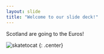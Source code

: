 ```yaml
---
layout: slide
title: "Welcome to our slide deck!"
---
```


Scotland are going to the Euros! 

![skatetocat](https://octodex.github.com/images/skatetocat.png)
{: .center}
